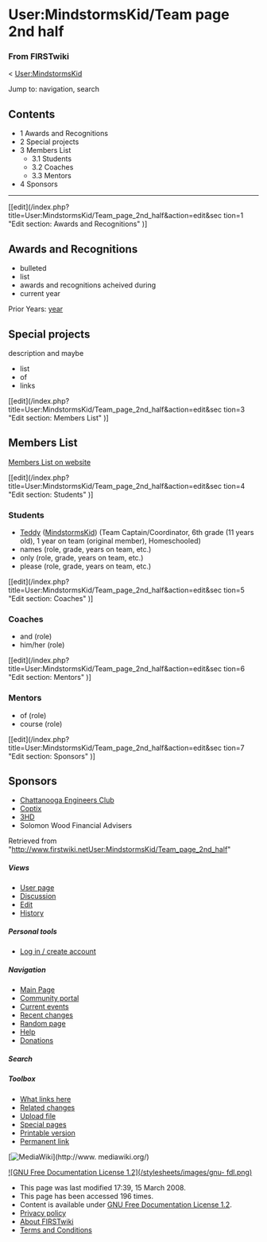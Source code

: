# User:MindstormsKid/Team page 2nd half

### From FIRSTwiki

&lt; [User:MindstormsKid](User:MindstormsKid "User:MindstormsKid" )

Jump to: navigation, search

## Contents

  * 1 Awards and Recognitions
  * 2 Special projects
  * 3 Members List
    * 3.1 Students
    * 3.2 Coaches
    * 3.3 Mentors
  * 4 Sponsors  
---  
  
[[edit](/index.php?title=User:MindstormsKid/Team_page_2nd_half&action=edit&sec
tion=1 "Edit section: Awards and Recognitions" )]

## Awards and Recognitions

  * bulleted 
  * list 
  * awards and recognitions acheived during 
  * current year 

Prior Years: [year](FIRSTwiki:FLL_yearly_team_page_format
"FIRSTwiki:FLL yearly team page format" )


## Special projects

description and maybe

  * list 
  * of 
  * links 

[[edit](/index.php?title=User:MindstormsKid/Team_page_2nd_half&action=edit&sec
tion=3 "Edit section: Members List" )]

## Members List

[Members List on website](http://teamterastorm.googlepages.com/members
"http://teamterastorm.googlepages.com/members" )

[[edit](/index.php?title=User:MindstormsKid/Team_page_2nd_half&action=edit&sec
tion=4 "Edit section: Students" )]

### Students

  * [Teddy](http://teamterastorm.googlepages.com/teddy "http://teamterastorm.googlepages.com/teddy" ) ([MindstormsKid](User:MindstormsKid "User:MindstormsKid" )) (Team Captain/Coordinator, 6th grade (11 years old), 1 year on team (original member), Homeschooled) 
  * names (role, grade, years on team, etc.) 
  * only (role, grade, years on team, etc.) 
  * please (role, grade, years on team, etc.) 

[[edit](/index.php?title=User:MindstormsKid/Team_page_2nd_half&action=edit&sec
tion=5 "Edit section: Coaches" )]

### Coaches

  * and (role) 
  * him/her (role) 

[[edit](/index.php?title=User:MindstormsKid/Team_page_2nd_half&action=edit&sec
tion=6 "Edit section: Mentors" )]

### Mentors

  * of (role) 
  * course (role) 

[[edit](/index.php?title=User:MindstormsKid/Team_page_2nd_half&action=edit&sec
tion=7 "Edit section: Sponsors" )]

## Sponsors

  * [Chattanooga Engineers Club](http://www.chattanoogaengineersclub.org/ "http://www.chattanoogaengineersclub.org/" )
  * [Coptix](http://coptix.com/ "http://coptix.com/" )
  * [3HD](http://3hd.com/ "http://3hd.com/" )
  * Solomon Wood Financial Advisers 

Retrieved from
"<http://www.firstwiki.netUser:MindstormsKid/Team_page_2nd_half>"

##### Views

  * [User page](User:MindstormsKid/Team_page_2nd_half)
  * [Discussion](/index.php?title=User_talk:MindstormsKid/Team_page_2nd_half&action=edit)
  * [Edit](/index.php?title=User:MindstormsKid/Team_page_2nd_half&action=edit)
  * [History](/index.php?title=User:MindstormsKid/Team_page_2nd_half&action=history)

##### Personal tools

  * [Log in / create account](/index.php?title=Special:Userlogin&returnto=User:MindstormsKid/Team_page_2nd_half)

[](Main_Page "Main Page" )

##### Navigation

  * [Main Page](Main_Page)
  * [Community portal](FIRSTwiki:Community_portal)
  * [Current events](Current_events)
  * [Recent changes](Special:Recentchanges)
  * [Random page](Special:Random)
  * [Help](Help:Contents)
  * [Donations](FIRSTwiki:Site_support)

##### Search



##### Toolbox

  * [What links here](Special:Whatlinkshere/User:MindstormsKid/Team_page_2nd_half)
  * [Related changes](Special:Recentchangeslinked/User:MindstormsKid/Team_page_2nd_half)
  * [Upload file](Special:Upload)
  * [Special pages](Special:Specialpages)
  * [Printable version](/index.php?title=User:MindstormsKid/Team_page_2nd_half&printable=yes)
  * [Permanent link](/index.php?title=User:MindstormsKid/Team_page_2nd_half&oldid=66936)

[![MediaWiki](/skins/common/images/poweredby_mediawiki_88x31.png)](http://www.
mediawiki.org/)

[![GNU Free Documentation License 1.2](/stylesheets/images/gnu-
fdl.png)](http://www.gnu.org/copyleft/fdl.html)

  * This page was last modified 17:39, 15 March 2008.
  * This page has been accessed 196 times.
  * Content is available under [GNU Free Documentation License 1.2](http://www.gnu.org/copyleft/fdl.html "http://www.gnu.org/copyleft/fdl.html" ).
  * [Privacy policy](FIRSTwiki:Privacy_policy "FIRSTwiki:Privacy policy" )
  * [About FIRSTwiki](FIRSTwiki:About "FIRSTwiki:About" )
  * [Terms and Conditions](FIRSTwiki:Terms_and_conditions "FIRSTwiki:Terms and conditions" )

